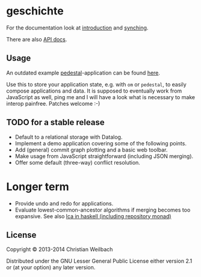 # geschichte

For the documentation look at [introduction](http://ghubber.github.io/geschichte/)
and [synching](http://ghubber.github.io/geschichte/synching.html).

There are also [API docs](http://ghubber.github.io/geschichte/doc/index.html).

## Usage

An outdated example [pedestal](http://pedestal.io)-application can be found
[here](http://github.com/ghubber/ped-geschichte).

Use this to store your application state, e.g. with `om` or `pedestal`, to
easily compose applications and data. It is supposed to eventually work
from JavaScript as well, ping me and I will have a look what is
necessary to make interop painfree. Patches welcome :-)

## TODO for a stable release

- Default to a relational storage with Datalog.
- Implement a demo application covering some of the following points.
- Add (general) commit graph plotting and a basic web toolbar.
- Make usage from JavaScript straightforward (including JSON merging).
- Offer some default (three-way) conflict resolution.

# Longer term

- Provide undo and redo for applications.
- Evaluate lowest-common-ancestor algorithms if merging becomes too expansive.
  See also [lca in haskell (including repository monad)](http://slideshare.net/ekmett/skewbinary-online-lowest-common-ancestor-search#btnNext)

## License

Copyright © 2013-2014 Christian Weilbach

Distributed under the GNU Lesser General Public License either version 2.1 or (at
your option) any later version.
